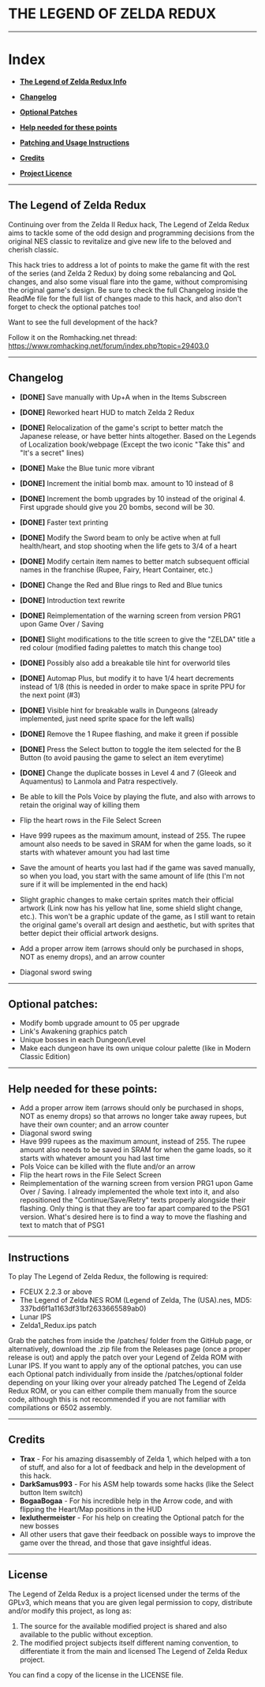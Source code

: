 # THE LEGEND OF ZELDA REDUX

-------------------

# **Index**

* [**The Legend of Zelda Redux Info**](#the-legend-of-zelda-redux)

* [**Changelog**](#changelog)

* [**Optional Patches**](#optional-patches)

* [**Help needed for these points**](#help-needed-for-these-points)

* [**Patching and Usage Instructions**](#instructions)

* [**Credits**](#credits)

* [**Project Licence**](#license)


-------------------

## The Legend of Zelda Redux

Continuing over from the Zelda II Redux hack, The Legend of Zelda Redux aims to tackle some of the odd design and programming decisions from the original NES classic to revitalize and give new life to the beloved and cherish classic.

This hack tries to address a lot of points to make the game fit with the rest of the series (and Zelda 2 Redux) by doing some rebalancing and QoL changes, and also some visual flare into the game, without compromising the original game's design. Be sure to check the full Changelog inside the ReadMe file for the full list of changes made to this hack, and also don't forget to check the optional patches too!

Want to see the full development of the hack?

Follow it on the Romhacking.net thread:
https://www.romhacking.net/forum/index.php?topic=29403.0


-------------------

## Changelog

* **[DONE]** Save manually with Up+A when in the Items Subscreen
* **[DONE]** Reworked heart HUD to match Zelda 2 Redux
* **[DONE]** Relocalization of the  game's script to better match the Japanese release, or have better hints altogether. Based on the Legends of Localization book/webpage (Except the two iconic "Take this" and "It's a secret" lines)
* **[DONE]** Make the Blue tunic more vibrant
* **[DONE]** Increment the initial bomb max. amount to 10 instead of 8
* **[DONE]** Increment the bomb upgrades by 10 instead of the original 4. First upgrade should give you 20 bombs, second will be 30.
* **[DONE]** Faster text printing
* **[DONE]** Modify the Sword beam to only be active when at full health/heart, and stop shooting when the life gets to 3/4 of a heart
* **[DONE]** Modify certain item names to better match subsequent official names in the franchise (Rupee, Fairy, Heart Container, etc.)
* **[DONE]** Change the Red and Blue rings to Red and Blue tunics
* **[DONE]** Introduction text rewrite
* **[DONE]** Reimplementation of the warning screen from version PRG1 upon Game Over / Saving
* **[DONE]** Slight modifications to the title screen to give the "ZELDA" title a red colour (modified fading palettes to match this change too)
* **[DONE]** Possibly also add a breakable tile hint for overworld tiles
* **[DONE]** Automap Plus, but modify it to have 1/4 heart decrements instead of 1/8 (this is needed in order to make space in sprite PPU for the next point (#3)
* **[DONE]** Visible hint for breakable walls in Dungeons (already implemented, just need sprite space for the left walls)
* **[DONE]** Remove the 1 Rupee flashing, and make it green if possible
* **[DONE]** Press the Select button to toggle the item selected for the B Button (to avoid pausing the game to select an item everytime)
* **[DONE]** Change the duplicate bosses in Level 4 and 7 (Gleeok and Aquamentus) to Lanmola and Patra respectively.

* Be able to kill the Pols Voice by playing the flute, and also with arrows to retain the original way of killing them
* Flip the heart rows in the File Select Screen
* Have 999 rupees as the maximum amount, instead of 255. The rupee amount also needs to be saved in SRAM for when the game loads, so it starts with whatever amount you had last time
* Save the amount of hearts you last had if the game was saved manually, so when you load, you start with the same amount of life (this I'm not sure if it will be implemented in the end hack)
* Slight graphic changes to make certain sprites match their official artwork (Link now has his yellow hat line, some shield slight change, etc.). This won't be a graphic update of the game, as I still want to retain the original game's overall art design and aesthetic, but with sprites that better depict their official artwork designs.
* Add a proper arrow item (arrows should only be purchased in shops, NOT as enemy drops), and an arrow counter
* Diagonal sword swing

-------------------

## Optional patches:

* Modify bomb upgrade amount to 05 per upgrade
* Link's Awakening graphics patch
* Unique bosses in each Dungeon/Level
* Make each dungeon have its own unique colour palette (like in Modern Classic Edition)

-------------------

## Help needed for these points:

* Add a proper arrow item (arrows should only be purchased in shops, NOT as enemy drops) so that arrows no longer take away rupees, but have their own counter; and an arrow counter
* Diagonal sword swing
* Have 999 rupees as the maximum amount, instead of 255. The rupee amount also needs to be saved in SRAM for when the game loads, so it starts with whatever amount you had last time
* Pols Voice can be killed with the flute and/or an arrow
* Flip the heart rows in the File Select Screen
* Reimplementation of the warning screen from version PRG1 upon Game Over / Saving. I already implemented the whole text into it, and also repositioned the "Continue/Save/Retry" texts properly alongside their flashing. Only thing is that they are too far apart compared to the PSG1 version. What's desired here is to find a way to move the flashing and text to match that of PSG1


-------------------

## Instructions

To play The Legend of Zelda Redux, the following is required:

* FCEUX 2.2.3 or above
* The Legend of Zelda NES ROM (Legend of Zelda, The (USA).nes, MD5: 337bd6f1a1163df31bf2633665589ab0)
* Lunar IPS
* Zelda1_Redux.ips patch

Grab the patches from inside the /patches/ folder from the GitHub page, or alternatively, download the .zip file from the Releases page (once a proper release is out) and apply the patch over your Legend of Zelda ROM with Lunar IPS.
If you want to apply any of the optional patches, you can use each Optional patch individually from inside the /patches/optional folder depending on your liking over your already patched The Legend of Zelda Redux ROM, or you can either compile them manually from the source code, although this is not recommended if you are not familiar with compilations or 6502 assembly.

-------------------

## Credits

* **Trax** - For his amazing disassembly of Zelda 1, which helped with a ton of stuff, and also for a lot of feedback and help in the development of this hack.
* **DarkSamus993** - For his ASM help towards some hacks (like the Select button Item switch)
* **BogaaBogaa** - For his incredible help in the Arrow code, and with flipping the Heart/Map positions in the HUD
* **lexluthermeister** - For his help on creating the Optional patch for the new bosses
* All other users that gave their feedback on possible ways to improve the game over the thread, and those that gave insightful ideas.

-------------------


## License

The Legend of Zelda Redux is a project licensed under the terms of the GPLv3, which means that you are given legal permission to copy, distribute and/or modify this project, as long as:

1) The source for the available modified project is shared and also available to the public without exception.
2) The modified project subjects itself different naming convention, to differentiate it from the main and licensed The Legend of Zelda Redux project.

You can find a copy of the license in the LICENSE file.

